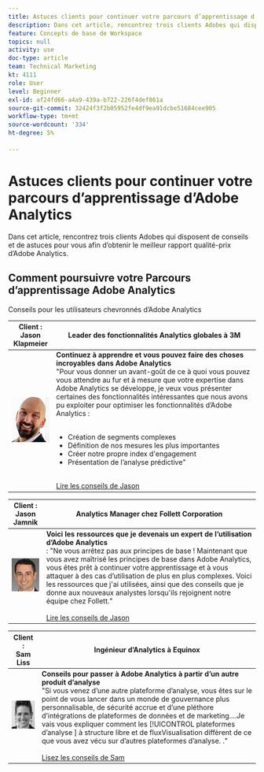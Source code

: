 ```yaml
---
title: Astuces clients pour continuer votre parcours d’apprentissage d’Adobe Analytics
description: Dans cet article, rencontrez trois clients Adobes qui disposent de conseils et de astuces pour vous afin d’obtenir le meilleur rapport qualité-prix d’Adobe Analytics.
feature: Concepts de base de Workspace
topics: null
activity: use
doc-type: article
team: Technical Marketing
kt: 4111
role: User
level: Beginner
exl-id: af24fd66-a4a9-439a-b722-226f4def861a
source-git-commit: 32424f3f2b05952fe4df9ea91dcbe51684cee905
workflow-type: tm+mt
source-wordcount: '334'
ht-degree: 5%

---
```


# Astuces clients pour continuer votre parcours d’apprentissage d’Adobe Analytics

Dans cet article, rencontrez trois clients Adobes qui disposent de conseils et de astuces pour vous afin d’obtenir le meilleur rapport qualité-prix d’Adobe Analytics.

## Comment poursuivre votre Parcours d’apprentissage Adobe Analytics

Conseils pour les utilisateurs chevronnés d’Adobe Analytics

| Client :<br>Jason Klapmeier | Leader des fonctionnalités Analytics globales à 3M |
|------------|------------|
| ![Jason Klapmeier](assets/jasonklapmeier.jpg) | **Continuez à apprendre et vous pouvez faire des choses incroyables dans Adobe Analytics** <br>  &quot;Pour vous donner un avant-goût de ce à quoi vous pouvez vous attendre au fur et à mesure que votre expertise dans Adobe Analytics se développe, je veux vous présenter certaines des fonctionnalités intéressantes que nous avons pu exploiter pour optimiser les fonctionnalités d’Adobe Analytics :  <br><br><ul><li>Création de segments complexes</li><li>Définition de nos mesures les plus importantes</li><li>Créer notre propre index d&#39;engagement</li><li>Présentation de l’analyse prédictive&quot;</li></ul><br>[Lire les conseils de Jason](https://experienceleaguecommunities.adobe.com/t5/Adobe-Analytics-Discussions/Incredible-Things-You-Can-Do-in-Adobe-Analytics/td-p/354333) |

| Client :<br>Jason Jamnik | Analytics Manager chez Follett Corporation |
|------------|------------|
| ![Jason Klapmeier](assets/jasonjamnik.jpg) | **Voici les ressources que je devenais un expert de l’utilisation d’Adobe Analytics** <br>  : &quot;Ne vous arrêtez pas aux principes de base ! Maintenant que vous avez maîtrisé les principes de base dans Adobe Analytics, vous êtes prêt à continuer votre apprentissage et à vous attaquer à des cas d’utilisation de plus en plus complexes. Voici les ressources que j&#39;ai utilisées, ainsi que des conseils que je donne aux nouveaux analystes lorsqu&#39;ils rejoignent notre équipe chez Follett.&quot;<br><br>[Lire les conseils de Jason](https://experienceleaguecommunities.adobe.com/t5/Adobe-Analytics-Discussions/Here-are-the-resources-I-used-to-become-an-expert-at-using-Adobe/m-p/354226) |

| Client :<br>Sam Liss | Ingénieur d’Analytics à Equinox |
|------------|------------|
| ![Sam Liss](assets/samliss.jpg) | **Conseils pour passer à Adobe Analytics à partir d’un autre produit d’analyse** <br> &quot;Si vous venez d’une autre plateforme d’analyse, vous êtes sur le point de vous lancer dans un monde de gouvernance plus personnalisable, de sécurité accrue et d’une pléthore d’intégrations de plateformes de données et de marketing....Je vais vous expliquer comment les  [!UICONTROL plateformes d’analyse ] à structure libre et de   fluxVisualisation diffèrent de ce que vous avez vécu sur d’autres plateformes d’analyse. .&quot;<br><br>[Lisez les conseils de Sam](https://experienceleaguecommunities.adobe.com/t5/Adobe-Analytics-Discussions/An-Analyst-s-Quick-Start-Guide-Switching-to-Adobe/td-p/354312) |
